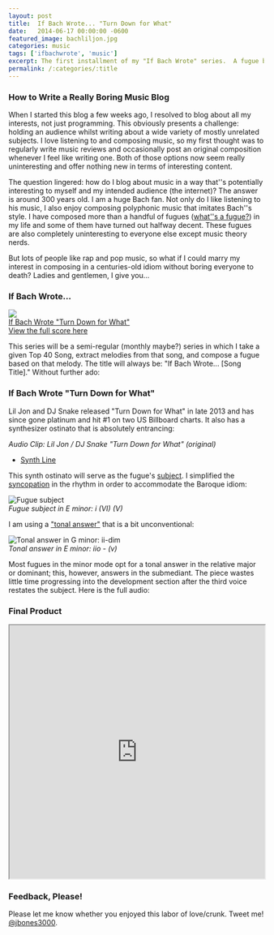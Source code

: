 ```yaml
---
layout: post
title:  If Bach Wrote... "Turn Down for What"
date:   2014-06-17 00:00:00 -0600
featured_image: bachliljon.jpg
categories: music
tags: ['ifbachwrote', 'music']
excerpt: The first installment of my "If Bach Wrote" series.  A fugue based on the synthesizer part in Lil' Jon and DJ Snake's hit "Turn Down for What."
permalink: /:categories/:title
---
```

### How to Write a Really Boring Music Blog

When I started this blog a few weeks ago, I resolved to blog about all my interests, not just programming. This obviously presents a challenge: holding an audience whilst writing about a wide variety of mostly unrelated subjects. I love listening to and composing music, so my first thought was to regularly write music reviews and occasionally post an original composition whenever I feel like writing one. Both of those options now seem really uninteresting and offer nothing new in terms of interesting content.

The question lingered: how do I blog about music in a way that''s potentially interesting to myself and my intended audience (the internet)? The answer is around 300 years old. I am a huge Bach fan. Not only do I like listening to his music, I also enjoy composing polyphonic music that imitates Bach''s style. I have composed more than a handful of fugues ([what''s a fugue?](http://en.wikipedia.org/wiki/Fugue)) in my life and some of them have turned out halfway decent. These fugues are also completely uninteresting to everyone else except music theory nerds.

But lots of people like rap and pop music, so what if I could marry my interest in composing in a centuries-old idiom without boring everyone to death? Ladies and gentlemen, I give you...

### If Bach Wrote...

[![](http://cdn.flaticon.com/png/256/375.png)  
If Bach Wrote "Turn Down for What"](http://jdauriemma.com/audio/mp3/000IfBachWroteTurnDownforWhat.mp3)[  
View the full score here](http://www.noteflight.com/scores/view/52c241c3b178ed536a2ca961994176a5f0536125)

This series will be a semi-regular (monthly maybe?) series in which I take a given Top 40 Song, extract melodies from that song, and compose a fugue based on that melody. The title will always be: "If Bach Wrote... [Song Title]." Without further ado:

### If Bach Wrote "Turn Down for What"

Lil Jon and DJ Snake released "Turn Down for What" in late 2013 and has since gone platinum and hit #1 on two US Billboard charts. It also has a synthesizer ostinato that is absolutely entrancing:

_Audio Clip: Lil Jon / DJ Snake "Turn Down for What" (original)_

*   [Synth Line](http://jdauriemma.com/blog/wp-content/uploads/2014/06/turndownclip.mp3)

This synth ostinato will serve as the fugue's [subject](http://jan.ucc.nau.edu/tas3/fugueanatomy.html). I simplified the [syncopation](http://en.wikipedia.org/wiki/Syncopation) in the rhythm in order to accommodate the Baroque idiom:

![Fugue subject](http://jdauriemma.startlogic.com/home/blog/wp-content/uploads/2014/06/turndown01.jpg)  
_Fugue subject in E minor: i (VI) (V)_

I am using a ["tonal answer"](http://jan.ucc.nau.edu/tas3/fugueanatomy.html) that is a bit unconventional:

![Tonal answer in G minor: ii-dim](http://jdauriemma.startlogic.com/home/blog/wp-content/uploads/2014/06/turndown02.jpg)  
_Tonal answer in E minor: iio - (v)_

Most fugues in the minor mode opt for a tonal answer in the relative major or dominant; this, however, answers in the submediant. The piece wastes little time progressing into the development section after the third voice restates the subject. Here is the full audio:

### Final Product

<iframe height="500px" src="http://www.noteflight.com/embed/52c241c3b178ed536a2ca961994176a5f0536125?scale=1" width="100%"></iframe>

### Feedback, Please!

Please let me know whether you enjoyed this labor of love/crunk. Tweet me! [@jbones3000](https://twitter.com/jbones3000).[](null)
